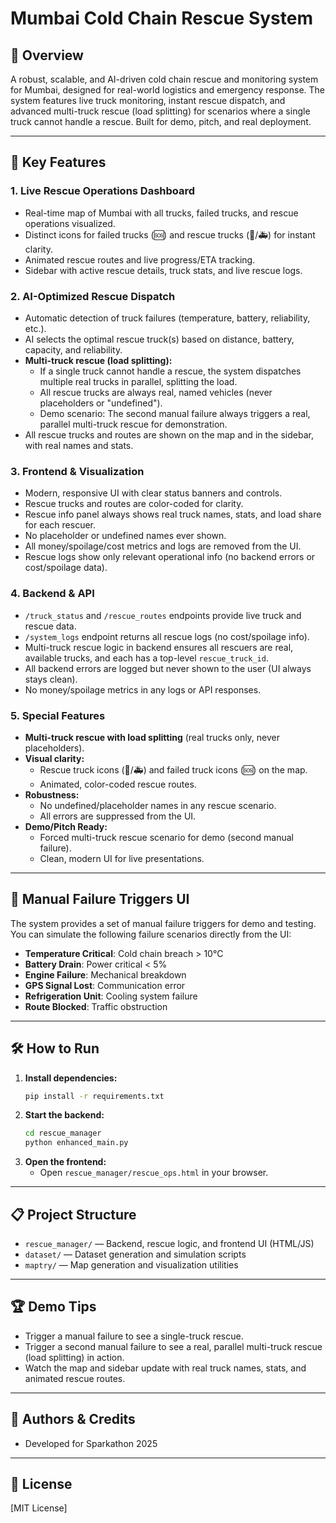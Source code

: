 # Mumbai Cold Chain Rescue System

## 🚀 Overview
A robust, scalable, and AI-driven cold chain rescue and monitoring system for Mumbai, designed for real-world logistics and emergency response. The system features live truck monitoring, instant rescue dispatch, and advanced multi-truck rescue (load splitting) for scenarios where a single truck cannot handle a rescue. Built for demo, pitch, and real deployment.

---

## 🌟 Key Features

### 1. **Live Rescue Operations Dashboard**
- Real-time map of Mumbai with all trucks, failed trucks, and rescue operations visualized.
- Distinct icons for failed trucks (🆘) and rescue trucks (🚚/🚑) for instant clarity.
- Animated rescue routes and live progress/ETA tracking.
- Sidebar with active rescue details, truck stats, and live rescue logs.

### 2. **AI-Optimized Rescue Dispatch**
- Automatic detection of truck failures (temperature, battery, reliability, etc.).
- AI selects the optimal rescue truck(s) based on distance, battery, capacity, and reliability.
- **Multi-truck rescue (load splitting):**
  - If a single truck cannot handle a rescue, the system dispatches multiple real trucks in parallel, splitting the load.
  - All rescue trucks are always real, named vehicles (never placeholders or "undefined").
  - Demo scenario: The second manual failure always triggers a real, parallel multi-truck rescue for demonstration.
- All rescue trucks and routes are shown on the map and in the sidebar, with real names and stats.

### 3. **Frontend & Visualization**
- Modern, responsive UI with clear status banners and controls.
- Rescue trucks and routes are color-coded for clarity.
- Rescue info panel always shows real truck names, stats, and load share for each rescuer.
- No placeholder or undefined names ever shown.
- All money/spoilage/cost metrics and logs are removed from the UI.
- Rescue logs show only relevant operational info (no backend errors or cost/spoilage data).

### 4. **Backend & API**
- `/truck_status` and `/rescue_routes` endpoints provide live truck and rescue data.
- `/system_logs` endpoint returns all rescue logs (no cost/spoilage info).
- Multi-truck rescue logic in backend ensures all rescuers are real, available trucks, and each has a top-level `rescue_truck_id`.
- All backend errors are logged but never shown to the user (UI always stays clean).
- No money/spoilage metrics in any logs or API responses.

### 5. **Special Features**
- **Multi-truck rescue with load splitting** (real trucks only, never placeholders).
- **Visual clarity:**
  - Rescue truck icons (🚚/🚑) and failed truck icons (🆘) on the map.
  - Animated, color-coded rescue routes.
- **Robustness:**
  - No undefined/placeholder names in any rescue scenario.
  - All errors are suppressed from the UI.
- **Demo/Pitch Ready:**
  - Forced multi-truck rescue scenario for demo (second manual failure).
  - Clean, modern UI for live presentations.

---

## 🚦 Manual Failure Triggers UI

The system provides a set of manual failure triggers for demo and testing. You can simulate the following failure scenarios directly from the UI:

- **Temperature Critical**: Cold chain breach > 10°C
- **Battery Drain**: Power critical < 5%
- **Engine Failure**: Mechanical breakdown
- **GPS Signal Lost**: Communication error
- **Refrigeration Unit**: Cooling system failure
- **Route Blocked**: Traffic obstruction

---

## 🛠️ How to Run

1. **Install dependencies:**
   ```bash
   pip install -r requirements.txt
   ```
2. **Start the backend:**
   ```bash
   cd rescue_manager
   python enhanced_main.py
   ```
3. **Open the frontend:**
   - Open `rescue_manager/rescue_ops.html` in your browser.

---

## 📋 Project Structure
- `rescue_manager/` — Backend, rescue logic, and frontend UI (HTML/JS)
- `dataset/` — Dataset generation and simulation scripts
- `maptry/` — Map generation and visualization utilities

---

## 🏆 Demo Tips
- Trigger a manual failure to see a single-truck rescue.
- Trigger a second manual failure to see a real, parallel multi-truck rescue (load splitting) in action.
- Watch the map and sidebar update with real truck names, stats, and animated rescue routes.

---

## 👥 Authors & Credits
- Developed for Sparkathon 2025

---

## 📄 License
[MIT License]